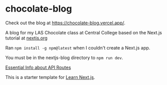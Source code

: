 # chocolate-blog
Check out the blog at https://chocolate-blog.vercel.app/. 
 
A blog for my LAS Chocolate class at Central College based on the Next.js tutorial at [nextjs.org](https://nextjs.org/learn/basics/create-nextjs-app)

Ran `npm install -g npm@latest` when I couldn't create a Next.js app.

You must be in the nextjs-blog directory to `npm run dev`.

[Essential Info about API Routes](https://nextjs.org/learn/basics/api-routes/api-routes-details)

This is a starter template for [Learn Next.js](https://nextjs.org/learn).
